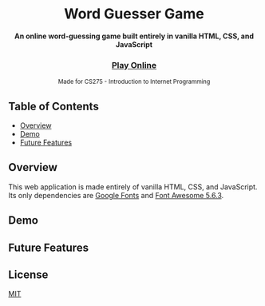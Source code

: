 <div align="center">
  <h1>Word Guesser Game</h1>
</div>
<div align="center">
  <strong>An online word-guessing game built entirely in vanilla HTML, CSS, and JavaScript</strong>
</div>
<div align="center">
  <h3>
    <a href="https://averybuehler.github.io/CS275-Final-Project/" target="_blank">
      Play Online
    </a>
  </h3>
</div>
<div align="center">
  <sub>Made for CS275 - Introduction to Internet Programming</sub>
</div>

## Table of Contents
- [Overview](#overview)
- [Demo](#demo)
- [Future Features](#future-features)

## Overview
This web application is made entirely of vanilla HTML, CSS, and JavaScript. Its only dependencies are [Google Fonts](https://fonts.google.com/) and [Font Awesome 5.6.3](https://fontawesome.com/). 

## Demo

## Future Features

## License
[MIT](https://tldrlegal.com/license/mit-license)

